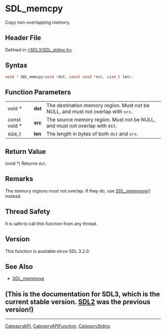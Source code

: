 # SDL_memcpy

Copy non-overlapping memory.

## Header File

Defined in [<SDL3/SDL_stdinc.h>](https://github.com/libsdl-org/SDL/blob/main/include/SDL3/SDL_stdinc.h)

## Syntax

```c
void * SDL_memcpy(void *dst, const void *src, size_t len);
```

## Function Parameters

|              |         |                                                                                   |
| ------------ | ------- | --------------------------------------------------------------------------------- |
| void *       | **dst** | The destination memory region. Must not be NULL, and must not overlap with `src`. |
| const void * | **src** | The source memory region. Must not be NULL, and must not overlap with `dst`.      |
| size_t       | **len** | The length in bytes of both `dst` and `src`.                                      |

## Return Value

(void *) Returns `dst`.

## Remarks

The memory regions must not overlap. If they do, use
[SDL_memmove](SDL_memmove)() instead.

## Thread Safety

It is safe to call this function from any thread.

## Version

This function is available since SDL 3.2.0.

## See Also

- [SDL_memmove](SDL_memmove)


## (This is the documentation for SDL3, which is the current stable version. [SDL2](https://wiki.libsdl.org/SDL2/) was the previous version!)



----
[CategoryAPI](CategoryAPI), [CategoryAPIFunction](CategoryAPIFunction), [CategoryStdinc](CategoryStdinc)

